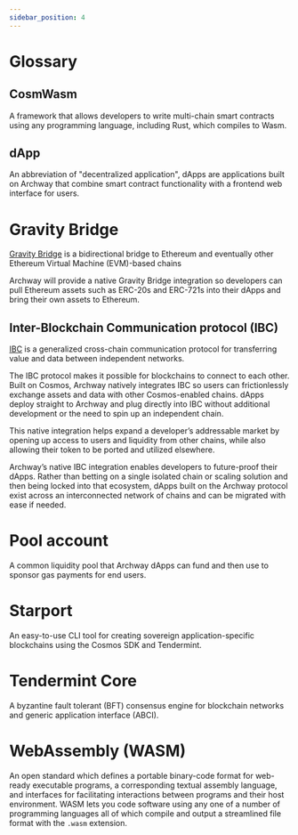 ```yaml
---
sidebar_position: 4
---
```


# Glossary

<!-- A -->
<!-- B -->

<!-- C -->

## CosmWasm

A framework that allows developers to write multi-chain smart contracts using any programming language, including Rust, which compiles to Wasm.


<!-- D -->

## dApp

An abbreviation of "decentralized application", dApps are applications built on Archway that combine smart contract functionality with a frontend web interface for users.

<!-- E -->
<!-- F -->

<!-- G -->

# Gravity Bridge

[Gravity Bridge](https://github.com/cosmos/gravity-bridge) is a bidirectional bridge to Ethereum and eventually other Ethereum Virtual Machine (EVM)-based chains

Archway will provide a native Gravity Bridge integration so developers can pull Ethereum assets such as ERC-20s and ERC-721s into their dApps and bring their own assets to Ethereum.

<!-- H -->

<!-- I -->

## Inter-Blockchain Communication protocol (IBC)

[IBC](https://docs.cosmos.network/master/ibc/overview.html) is a generalized cross-chain communication protocol for transferring value and data between independent networks.

The IBC protocol makes it possible for blockchains to connect to each other. Built on Cosmos, Archway natively integrates IBC so users can frictionlessly exchange assets and data with other Cosmos-enabled chains. dApps deploy straight to Archway and plug directly into IBC without additional development or the need to spin up an independent chain.

This native integration helps expand a developer’s addressable market by opening up access to users and liquidity from other chains, while also allowing their token to be ported and utilized elsewhere.

Archway’s native IBC integration enables developers to future-proof their dApps. Rather than betting on a single isolated chain or scaling solution and then being locked into that ecosystem, dApps built on the Archway protocol exist across an interconnected network of chains and can be migrated with ease if needed.

<!-- J -->
<!-- K -->
<!-- L -->
<!-- M -->
<!-- N -->
<!-- O -->

<!-- P -->

# Pool account

A common liquidity pool that Archway dApps can fund and then use to sponsor gas payments for end users.

<!-- Q -->
<!-- R -->

<!-- S -->

# Starport

An easy-to-use CLI tool for creating sovereign application-specific blockchains using the Cosmos SDK and Tendermint.

<!-- T -->

# Tendermint Core

A byzantine fault tolerant (BFT) consensus engine for blockchain networks and generic application interface (ABCI).

<!-- U -->
<!-- V -->

<!-- W -->

# WebAssembly (WASM) 

An open standard which defines a portable binary-code format for web-ready executable programs, a corresponding textual assembly language, and interfaces for facilitating interactions between programs and their host environment. WASM lets you code software using any one of a number of programming languages all of which compile and output a streamlined file format with the `.wasm` extension.

<!-- X -->
<!-- Y -->